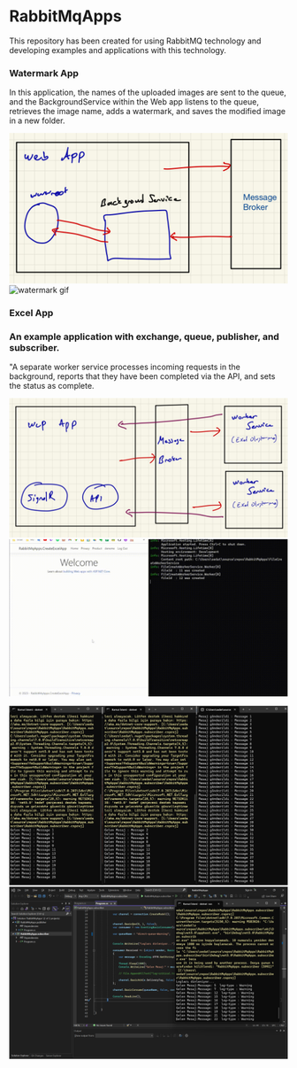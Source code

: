 # RabbitMqApps

This repository has been created for using RabbitMQ technology and developing examples and applications with this technology.


### Watermark App

In this application, the names of the uploaded images are sent to the queue, and the BackgroundService within the Web app listens to the queue, retrieves the image name, adds a watermark, and saves the modified image in a new folder.

<p>
<img src="./docs/schema1.jpeg" alt="watermark gif">
<img src="./docs/watermarks.gif" alt="watermark gif">
 </p>
 
### Excel App



### An example application with exchange, queue, publisher, and subscriber.

"A separate worker service processes incoming requests in the background, reports that they have been completed via the API, and sets the status as complete.

<p>
<img src="./docs/schema2.jpeg" alt="watermark gif">
<img src="./docs/rabbitmq-excel.gif" alt="watermark gif">
 </p>


<p>

<img src="./docs/ss1.png" >

<img src="./docs/ss2.png" >
</p>
